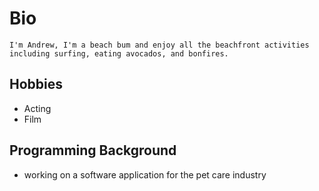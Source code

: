 # Bio
	I'm Andrew, I'm a beach bum and enjoy all the beachfront activities including surfing, eating avocados, and bonfires.
## Hobbies
* Acting
* Film

## Programming Background
* working on a software application for the pet care industry